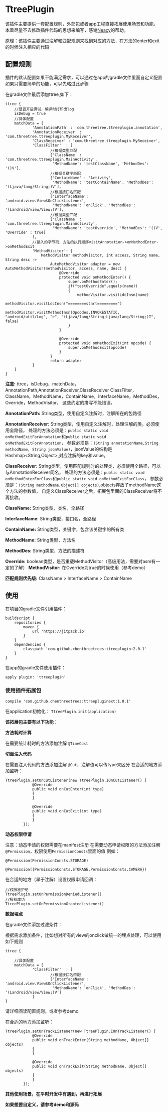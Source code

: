 # TtreePlugin

该插件主要提供一套配置规则，外部包或者app工程直接拓展使用场景和功能。
本着尽量不去修改插件代码的思想来编写，感谢[Neacy](https://github.com/Neacy)的帮助。

原理：该插件主要通过注解和匹配规则来找到对应的方法，在方法的enter和exit的时候注入相应的代码

## 配置规则

插件的默认配置如果不能满足需求，可以通过在app的gradle文件里面自定义配置
如果只需要简单的功能，可以先略过此步骤

在gradle文件最后添加ttree,如下：
```
ttree {
	//是否开启调试，编译时打印出log
    isDebug = true
    //具体配置
    matchData = [
            'AnnotationPath' : 'com.threetree.ttreeplugin.annotation',
            'AnnotationReceiver' : 'com.threetree.ttreeplugin.MyReceiver',
            'ClassReceiver' : 'com.threetree.ttreeplugin.MyReceiver',
            'ClassFilter'  : [
                    //根据类型匹配
                    ['ClassName' : 'com.threetree.ttreeplugin.MainActivity',
                     'MethodName': 'testClassName', 'MethodDes': '()V'],
                    //根据关键字匹配
                    ['ContainName' : 'Activity',
                     'MethodName': 'testContainName', 'MethodDes': '(Ljava/lang/String;)V'],
                    //根据接口名匹配
                    ['InterfaceName': 'android.view.View$OnClickListener',
                     'MethodName': 'onClick', 'MethodDes': '(Landroid/view/View;)V'],
                    //根据类型匹配
                    ['ClassName' : 'com.threetree.ttreeplugin.MainActivity',
                     'MethodName': 'testOverride', 'MethodDes': '()V', 'Override' : true]
            ],
            //插入的字节码，方法的执行顺序visitAnnotation->onMethodEnter->onMethodExit
            'MethodVisitor': {
                MethodVisitor methodVisitor, int access, String name, String desc ->
                    AutoMethodVisitor adapter = new AutoMethodVisitor(methodVisitor, access, name, desc) {
                        @Override
                        protected void onMethodEnter() {
                            super.onMethodEnter();
                            if("testOverride".equals(name))
                            {
                                methodVisitor.visitLdcInsn(name)
                                methodVisitor.visitLdcInsn("========start=========")
                                methodVisitor.visitMethodInsn(Opcodes.INVOKESTATIC, "android/util/Log", "e", "(Ljava/lang/String;Ljava/lang/String;)I", false)
                            }
                        }

                        @Override
                        protected void onMethodExit(int opcode) {
                            super.onMethodExit(opcode)
                        }
                    }
                    return adapter
            }
    ]
}
```

**注意:** ttree，isDebug，matchData，AnnotationPath,AnnotationReceiver,ClassReceiver
ClassFilter，ClassName，MethodName，ContainName，InterfaceName，MethodDes，Override，MethodVisitor，
这些约定的拼写不能错误。

**AnnotationPath:** String类型，使用自定义注解时，注解所在的包路径

**AnnotationReceiver:** String类型，使用自定义注解时，处理注解的类，必须使用全路径，
					处理的方法必须是：`public static void onMethodExitForAnnotation`和`public static void onMethodExitForAnnotation`，
					参数必须是：`(String annotationName,String methodName, String jsonValue)`，jsonValue的结构是Hashmap<String,Object>,对应注解的key和value。
					
**ClassReceiver:** String类型，使用匹配规则时的处理类，必须使用全路径，可以与AnnotationReceiver同名，
					处理的方法必须是：`public static void onMethodEnterForClass`和`public static void onMethodExitForClass`，
					参数必须是：`(String methodName,Object[] objects)`,objects存放了methodName这个方法的参数值，
					自定义ClassReceiver之后，拓展包里面的ClassReceiver将不再接收。
					
**ClassName:** String类型，类名，全路径

**InterfaceName:** String类型，接口名，全路径

**ContainName:** String类型，关键字，包含该关键字的所有类

**MethodName:** String类型，方法名				
	
**MethodDes:** String类型，方法的描述符

**Override:** boolean类型，是否重载MethodVisitor（高级用法，需要对asm有一定的了解）
**MethodVisitor:** 在Override为true的时候使用（参考demo）

**匹配规则优先级:** ClassName > InterfaceName > ContainName


## 使用

在项目的gradle文件引用插件：
```
buildscript {
    repositories {
        maven {
            url 'https://jitpack.io'
        }
    }
    dependencies {
        classpath 'com.github.chenthreetrees:ttreeplugin:2.0.1'
    }
}
```

在app的gradle文件使用插件：
```
apply plugin: 'ttreeplugin'
```

### 使用插件拓展包

```
compile 'com.github.chenthreetrees:ttreepluginext:1.0.1'
```

在application初始化：
`TtreePlugin.init(application)`

**该拓展包主要有以下功能：**

**方法耗时计算**

在需要统计耗时的方法添加注解
`@TimeCost`

**切面注入代码**

在需要注入代码的方法添加注解
`@Cut`，注解值可以传type来区分
在合适的地方添加监听：
```
TtreePlugin.setOnCutListener(new TtreePlugin.IOnCutListener() {
            @Override
            public void onCutEnter(int type)
            {
            }

            @Override
            public void onCutExit(int type)
            {
            }
        });
```


**动态权限申请**

注意：动态申请的权限需要在manifest注册
在需要动态申请权限的方法添加注解
`@Permission`，权限使用`PermissionConsts`里面的值
例如：
```
@Permission(PermissionConsts.STORAGE)

@Permission({PermissionConsts.STORAGE,PermissionConsts.CAMERA})
```

在合适的地方（早于注解）设置权限申请回调：
```
//权限被拒绝
TtreePlugin.setOnPermissionDeniedListener()
//授权成功
TtreePlugin.setOnPermissionGrantedListener()
```

**数据埋点**

在gradle文件添加过滤条件：

根据需求添加条件，比如想对所有的view的onclick做统一的埋点处理，可以使用如下规则
```
ttree {

    //具体配置
    matchData = [
            'ClassFilter'  : [                   
                    //根据接口名匹配
                    ['InterfaceName': 'android.view.View$OnClickListener',
                     'MethodName': 'onClick', 'MethodDes': '(Landroid/view/View;)V']                    
            ]
}
```
请详细阅读配置规则，或者参考demo

在合适的地方添加监听：
```
TtreePlugin.setOnTrackListener(new TtreePlugin.IOnTrackListener() {
            @Override
            public void onTrackEnter(String methodName, Object[] objects)
            {  
            }

            @Override
            public void onTrackExit(String methodName, Object[] objects)
            {
            }
        });
```

**其他使用场景，在平时开发中有遇到，再进行拓展**

**如果想要自定义，请参考demo和源码**












